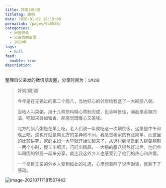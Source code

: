 ```yaml
---
title: 好粥(周)道
titleTag: 原创
date: 2020-01-02 18:15:08
permalink: /pages/9a5530/
categories: 
  - 闲言碎语
  - 父亲的朋友圈
  - 2020年
tags: 
  - null
feed: 
  enable: true
description: 
---
```

整理自父亲发的微信朋友圈，分享时间为：`1月2日`

> 好粥(周)道
>
> 今年是在无锡过的第二个腊八，当地好心的邻居给我盛了一大碗腊八粥。
> 
> 当地人叫菜粥，用十几种原料精心熬制而成，色香味皆佳，闻起来香飘四溢，吃起来唇齿留香，那感觉既暖心又美味。
> 
> 北方的腊八粥是在早上吃，老人们说一年就吃这一次颠倒饭。这里是中午和晚上吃，这也许就是南北方的差异和不同，我感觉老家的有点简单，而这里的比较讲究，家庭主妇一大早就开始忙起来了，从选材到清洗到入锅要熬制一两个小时，慢工出细活，巧妇出精品，一大锅的腊八粥熬好以后，他们会叫周围的邻居一起来分享，就连我这外乡人也感受到了他们的热心和热情。
> 
> 一个举目无亲的外乡人受到如此的礼遇，心里想着除了说声谢谢，就剩下了感动。

![image-20210717181507442](http://t.eryajf.net/imgs/2021/09/c91778d672a20146.jpg)